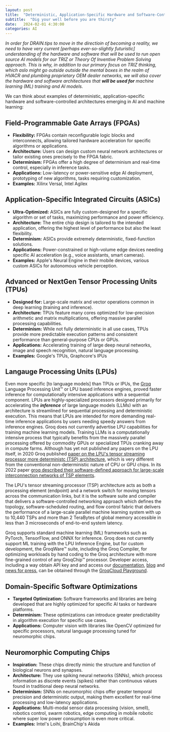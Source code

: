 ```yaml
---
layout: post
title:  "Deterministic, Application-Specific Hardware and Software-Controlled Architectures"
subtitle:  "Dig your well before you are thirsty"
date:   2024-02-01 4:30:00
categories: AI
---
```


*In order for DRAIN.tips to move in the directioin of becoming a reality, we need to have very current [perhaps ever-so-slightly futuristic] understanding of the hardware and software that will be used to run open source AI models for our TRIZ or Theory Of Inventive Problem Solving approach. This is why, in addition to our primary focus on TRIZ thinking, which aslo might go outside outside the mental boxes in the realm of HVACR and plumbing proprietary OEM dealer networks, we will also cover the hardware and software architectures that* ***will be used for*** *machine learning (ML) training and AI models.*

We can think about examples of deterministic, application-specific hardware and software-controlled architectures emerging in AI and machine learning:



## Field-Programmable Gate Arrays (FPGAs)

* **Flexibility:** FPGAs contain reconfigurable logic blocks and interconnects, allowing tailored hardware acceleration for specific algorithms or applications.
* **Architecture:** Users can design custom neural network architectures or tailor existing ones precisely to the FPGA fabric.
* **Determinism:** FPGAs offer a high degree of determinism and real-time control, especially in inference tasks.
* **Applications:**  Low-latency or power-sensitive edge AI deployment, prototyping of new algorithms, tasks requiring customization.
* **Examples:**  Xilinx Versal, Intel Agilex

## Application-Specific Integrated Circuits (ASICs)

* **Ultra-Optimized:** ASICs are fully custom-designed for a specific algorithm or set of tasks, maximizing performance and power efficiency. 
* **Architecture:** The entire chip design is tailored to the intended application, offering the highest level of performance but also the least flexibility.
* **Determinism:** ASICs provide extremely deterministic, fixed-function solutions.
* **Applications:**  Power-constrained or high-volume edge devices needing specific AI acceleration (e.g., voice assistants, smart cameras).
* **Examples:** Apple's Neural Engine in their mobile devices, various custom ASICs for autonomous vehicle perception.


## Advanced or NextGen Tensor Processing Units (TPUs)

* **Designed for:** Large-scale matrix and vector operations common in deep learning (training and inference).
* **Architecture:**  TPUs feature many cores optimized for low-precision arithmetic and matrix multiplications, offering massive parallel processing capabilities.
* **Determinism:** While not fully deterministic in all use cases, TPUs provide more predictable execution patterns and consistent performance than general-purpose CPUs or GPUs.
* **Applications:** Accelerating training of large deep neural networks, image and speech recognition, natural language processing.
* **Examples:** Google's TPUs, Graphcore's IPUs

## Langauge Processing Units (LPUs)

Even more specific [to language models] than TPUs or IPUs, the [Groq](https://wow.groq.com/about-us/) Language Processing Unit™ or LPU based inference engines, proved faster inference for computationally intensive applications with a sequential component. LPUs are highly-specialized processors designed primarily for accelerating the ***inference*** of large language models (LLMs) with an architecture is streamlined for sequential processing and deterministic execution. This means that LPUs are intended for more demanding real-time inference applications by users needing speedy answers from inference engines. Groq does not currently advertise LPU capabilities for training machine learning models. Training LLMs is a computationally intensive process that typically benefits from the massively parallel processing offered by commodity GPUs or specialized TPUs cranking away in compute farms. Although has yet not published any papers on the LPU itself, in 2020 Groq published [paper on the LPU's tensor streaming processor more deterministc (TSP) architecture](https://wow.groq.com/groq-isca-paper-2020/), which is very different from the conventional non-deterministic nature of CPU or GPU chips. In its 2022 paper [groq described their software-defined approach for large-scale interconnection networks of TSP elements](https://wow.groq.com/isca-2022-paper/). 

The LPU's tensor streaming processor (TSP) architecture acts as both a processing element (endpoint) and a network switch for moving tensors across the communication links, but it is the software suite and compiler that delivers a software-controlled networking approach which defines the topology, software-scheduled routing, and flow control fabric that delivers the performance of a large-scale parallel machine learning system with up to 10,440 TSPs and more than 2 TeraBytes of global memory accessible in less than 3 microseconds of end-to-end system latency.

Groq supports standard machine learning (ML) frameworks such as PyTorch, TensorFlow, and ONNX for inference. Groq does not currently support ML training with the LPU Inference Engine, but for custom development, the GroqWare™ suite, including the Groq Compiler, for optimizing workloads by hand coding to the Groq architecture with more fine-grained control of any GroqChip™ processor. Developer access, including a way obtain API key and and access our [documentation](https://wow.groq.com/docs/), [blog](https://wow.groq.com/blog/) and [news for press](https://wow.groq.com/press/), can be obtained through the [GroqCloud Playground](https://console.groq.com/playground). 


## Domain-Specific Software Optimizations

* **Targeted Optimization:** Software frameworks and libraries are being developed that are highly optimized for specific AI tasks or hardware platforms.
* **Determinism:**  These optimizations can introduce  greater predictability in algorithm execution for specific use cases.
* **Applications:** Computer vision with libraries like OpenCV optimized for specific processors, natural language processing tuned for neuromorphic chips.


## Neuromorphic Computing Chips

* **Inspiration:** These chips directly mimic the structure and function of biological neurons and synapses.
* **Architecture:** They use spiking neural networks (SNNs), which process information as discrete events (spikes) rather than continuous values found in traditional deep neural networks.
* **Determinism:** SNNs on neuromorphic chips offer greater temporal precision and deterministic output, making them excellent for real-time processing and low-latency applications.
* **Applications:** Multi-modal sensor data processing (vision, smell), robotics control, swarm robotics, edge computing in mobile robotic where super low power consumption is even more critical.
* **Examples:** Intel's Loihi, BrainChip's Akida

